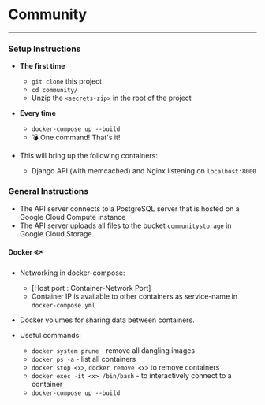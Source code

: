 # Community
---

### Setup Instructions
- **The first time**
    - `git clone` this project
    - `cd community/`
    - Unzip the `<secrets-zip>` in the root of the project
- **Every time**
    - `docker-compose up --build`
    - :bomb: One command! That's it!

- This will bring up the following containers:
    - Django API (with memcached) and Nginx listening on `localhost:8000`


### General Instructions
- The API server connects to a PostgreSQL server that is hosted on a Google Cloud Compute instance
- The API server uploads all files to the bucket `communitystorage` in Google Cloud Storage.

#### Docker :fish:
- Networking in docker-compose:
    - [Host port : Container-Network Port]
    - Container IP is available to other containers as service-name in `docker-compose.yml`
- Docker volumes for sharing data between containers.

- Useful commands:
    - `docker system prune` - remove all dangling images
    - `docker ps -a` - list all containers
    - `docker stop <x>`, `docker remove <x>` to remove containers
    - `docker exec -it <x> /bin/bash` - to interactively connect to a container
    - `docker-compose up --build`